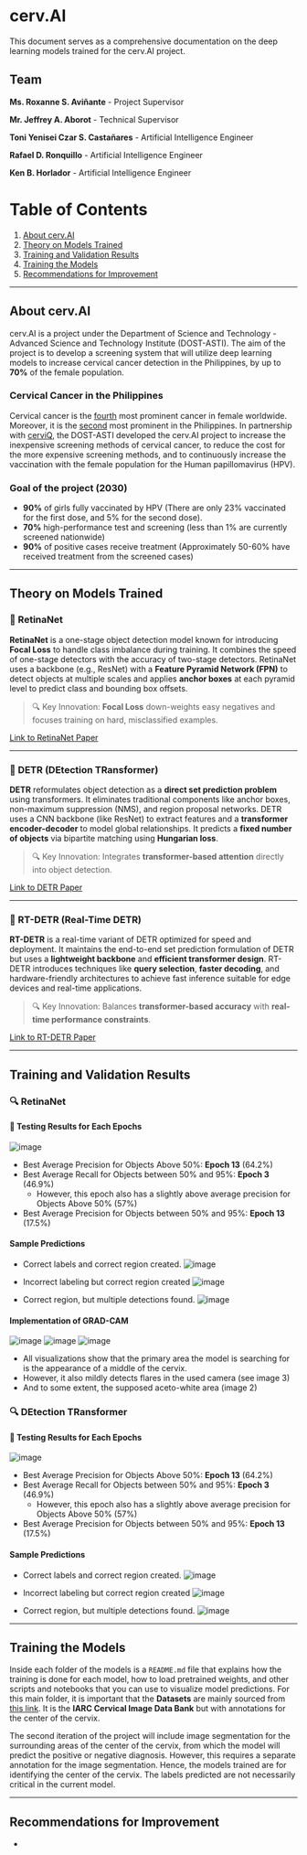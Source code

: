 # cerv.AI

This document serves as a comprehensive documentation on the deep learning models trained for the cerv.AI project.


## Team
**Ms. Roxanne S. Aviñante** - Project Supervisor 

**Mr. Jeffrey A. Aborot** - Technical Supervisor


**Toni Yenisei Czar S. Castañares** - Artificial Intelligence Engineer

**Rafael D. Ronquillo** - Artificial Intelligence Engineer

**Ken B. Horlador** - Artificial Intelligence Engineer

# Table of Contents

1. [About cerv.AI](#about-cervai)
2. [Theory on Models Trained](#theory-on-models-trained)
3. [Training and Validation Results](#training-and-validation-results)
4. [Training the Models](#training-the-models)
5. [Recommendations for Improvement](#recommendations-for-improvement)

---

## About cerv.AI

cerv.AI is a project under the Department of Science and Technology - Advanced Science and Technology Institute (DOST-ASTI). The aim of the project is to develop a screening system that will utilize deep learning models to increase cervical cancer detection in the Philippines, by up to **70%** of the female population.

### Cervical Cancer in the Philippines
Cervical cancer is the [fourth](https://www.who.int/news-room/fact-sheets/detail/cervical-cancer) most prominent cancer in female worldwide. Moreover, it is the [second](https://www.philhealth.gov.ph/news/2023/cervical_coverage.pdf) most prominent in the Philippines. In partnership with [cerviQ](https://endcervicalcancerph.com/), the DOST-ASTI developed the cerv.AI project to increase the inexpensive screening methods of cervical cancer, to reduce the cost for the more expensive screening methods, and to continuously increase the vaccination with the female population for the Human papillomavirus (HPV). 

### Goal of the project (2030)
- **90%** of girls fully vaccinated by HPV (There are only 23% vaccinated for the first dose, and 5% for the second dose).
- **70%** high-performance test and screening (less than 1% are currently screened nationwide)
- **90%** of positive cases receive treatment (Approximately 50-60% have received treatment from the screened cases)

---

## Theory on Models Trained

### 📌 RetinaNet

**RetinaNet** is a one-stage object detection model known for introducing **Focal Loss** to handle class imbalance during training. It combines the speed of one-stage detectors with the accuracy of two-stage detectors. RetinaNet uses a backbone (e.g., ResNet) with a **Feature Pyramid Network (FPN)** to detect objects at multiple scales and applies **anchor boxes** at each pyramid level to predict class and bounding box offsets.

> 🔍 Key Innovation: **Focal Loss** down-weights easy negatives and focuses training on hard, misclassified examples.

[Link to RetinaNet Paper](https://arxiv.org/abs/1708.02002)

---

### 📌 DETR (DEtection TRansformer)

**DETR** reformulates object detection as a **direct set prediction problem** using transformers. It eliminates traditional components like anchor boxes, non-maximum suppression (NMS), and region proposal networks. DETR uses a CNN backbone (like ResNet) to extract features and a **transformer encoder-decoder** to model global relationships. It predicts a **fixed number of objects** via bipartite matching using **Hungarian loss**.

> 🔍 Key Innovation: Integrates **transformer-based attention** directly into object detection.

[Link to DETR Paper](https://arxiv.org/abs/2005.12872)

---

### 📌 RT-DETR (Real-Time DETR)

**RT-DETR** is a real-time variant of DETR optimized for speed and deployment. It maintains the end-to-end set prediction formulation of DETR but uses a **lightweight backbone** and **efficient transformer design**. RT-DETR introduces techniques like **query selection**, **faster decoding**, and hardware-friendly architectures to achieve fast inference suitable for edge devices and real-time applications.

> 🔍 Key Innovation: Balances **transformer-based accuracy** with **real-time performance constraints**.

[Link to RT-DETR Paper]([INSERT_LINK_HERE](https://docs.ultralytics.com/models/rtdetr/))

---

## Training and Validation Results

### 🔍 RetinaNet

#### 🧪 Testing Results for Each Epochs
![image](https://github.com/user-attachments/assets/444deeb9-3b11-4bef-a0f9-b07ef35f208e)

- Best Average Precision for Objects Above 50%: **Epoch 13** (64.2%)
- Best Average Recall for Objects between 50% and 95%: **Epoch 3** (46.9%)
  - However, this epoch also has a slightly above average precision for Objects Above 50% (57%)
- Best Average Precision for Objects between 50% and 95%: **Epoch 13** (17.5%)

#### Sample Predictions
- Correct labels and correct region created.
![image](https://github.com/user-attachments/assets/eb2d5800-285b-4fdd-a33b-7b79a0f241d2)

- Incorrect labeling but correct region created
![image](https://github.com/user-attachments/assets/1239d4e5-eb6c-4bfb-b8e5-e6fca4ad0a75)

- Correct region, but multiple detections found.
![image](https://github.com/user-attachments/assets/85b7a0ed-87d0-4e89-a6a4-88e6de406f16)

#### Implementation of GRAD-CAM
![image](https://github.com/user-attachments/assets/cc1e982c-bf48-4dd7-8812-9a677a60b010)
![image](https://github.com/user-attachments/assets/63be0247-df52-4b4f-b52f-60f17c8781a9)
![image](https://github.com/user-attachments/assets/23f06ea5-4ad7-4e02-8f8d-512f3c3a9e30)

- All visualizations show that the primary area the model is searching for is the appearance of a middle of the cervix.
- However, it also mildly detects flares in the used camera (see image 3)
- And to some extent, the supposed aceto-white area (image 2)

### 🔍 DEtection TRansformer

#### 🧪 Testing Results for Each Epochs
![image](https://github.com/user-attachments/assets/444deeb9-3b11-4bef-a0f9-b07ef35f208e)

- Best Average Precision for Objects Above 50%: **Epoch 13** (64.2%)
- Best Average Recall for Objects between 50% and 95%: **Epoch 3** (46.9%)
  - However, this epoch also has a slightly above average precision for Objects Above 50% (57%)
- Best Average Precision for Objects between 50% and 95%: **Epoch 13** (17.5%)

#### Sample Predictions
- Correct labels and correct region created.
![image](https://github.com/user-attachments/assets/eb2d5800-285b-4fdd-a33b-7b79a0f241d2)

- Incorrect labeling but correct region created
![image](https://github.com/user-attachments/assets/1239d4e5-eb6c-4bfb-b8e5-e6fca4ad0a75)

- Correct region, but multiple detections found.
![image](https://github.com/user-attachments/assets/85b7a0ed-87d0-4e89-a6a4-88e6de406f16)

---

## Training the Models

Inside each folder of the models is a `README.md` file that explains how the training is done for each model, how to load pretrained weights, and other scripts and notebooks that you can use to visualize model predictions. For this main folder, it is important that the **Datasets** are mainly sourced from [this link](universe.roboflow.com/madhura/merged-acetic-acid/dataset/3). It is the **IARC Cervical Image Data Bank** but with annotations for the center of the cervix.

The second iteration of the project will include image segmentation for the surrounding areas of the center of the cervix, from which the model will predict the positive or negative diagnosis. However, this requires a separate annotation for the image segmentation. Hence, the models trained are for identifying the center of the cervix. The labels predicted are not necessarily critical in the current model.


---

## Recommendations for Improvement

- 
